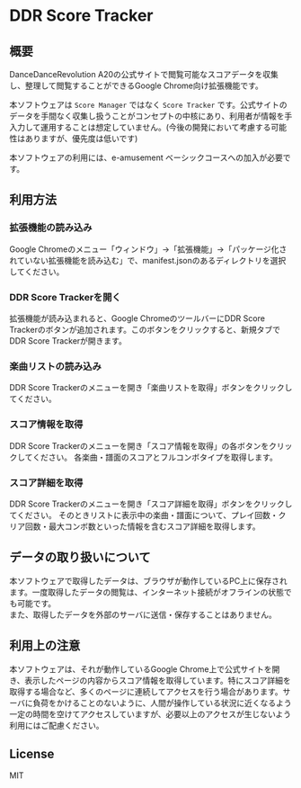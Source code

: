 # DDR Score Tracker

## 概要

DanceDanceRevolution A20の公式サイトで閲覧可能なスコアデータを収集し、整理して閲覧することができるGoogle Chrome向け拡張機能です。

本ソフトウェアは `Score Manager` ではなく `Score Tracker` です。公式サイトのデータを手間なく収集し扱うことがコンセプトの中核にあり、利用者が情報を手入力して運用することは想定していません。(今後の開発において考慮する可能性はありますが、優先度は低いです)

本ソフトウェアの利用には、e-amusement ベーシックコースへの加入が必要です。

## 利用方法

### 拡張機能の読み込み

Google Chromeのメニュー「ウィンドウ」→「拡張機能」→「パッケージ化されていない拡張機能を読み込む」で、manifest.jsonのあるディレクトリを選択してください。

### DDR Score Trackerを開く

拡張機能が読み込まれると、Google ChromeのツールバーにDDR Score Trackerのボタンが追加されます。このボタンをクリックすると、新規タブでDDR Score Trackerが開きます。

### 楽曲リストの読み込み

DDR Score Trackerのメニューを開き「楽曲リストを取得」ボタンをクリックしてください。

### スコア情報を取得

DDR Score Trackerのメニューを開き「スコア情報を取得」の各ボタンをクリックしてください。
各楽曲・譜面のスコアとフルコンボタイプを取得します。

### スコア詳細を取得

DDR Score Trackerのメニューを開き「スコア詳細を取得」ボタンをクリックしてください。
そのときリストに表示中の楽曲・譜面について、プレイ回数・クリア回数・最大コンボ数といった情報を含むスコア詳細を取得します。

## データの取り扱いについて

本ソフトウェアで取得したデータは、ブラウザが動作しているPC上に保存されます。一度取得したデータの閲覧は、インターネット接続がオフラインの状態でも可能です。  
また、取得したデータを外部のサーバに送信・保存することはありません。

## 利用上の注意

本ソフトウェアは、それが動作しているGoogle Chrome上で公式サイトを開き、表示したページの内容からスコア情報を取得しています。特にスコア詳細を取得する場合など、多くのページに連続してアクセスを行う場合があります。サーバに負荷をかけることのないように、人間が操作している状況に近くなるよう一定の時間を空けてアクセスしていますが、必要以上のアクセスが生じないよう利用にはご配慮ください。

## License

MIT
